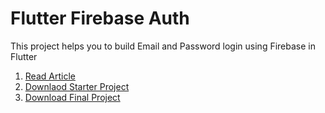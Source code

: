 # Flutter Firebase Auth

This project helps you to build Email and Password login using Firebase in Flutter

1. [Read Article]()
2. [Downlaod Starter Project]()
3. [Download Final Project]()

